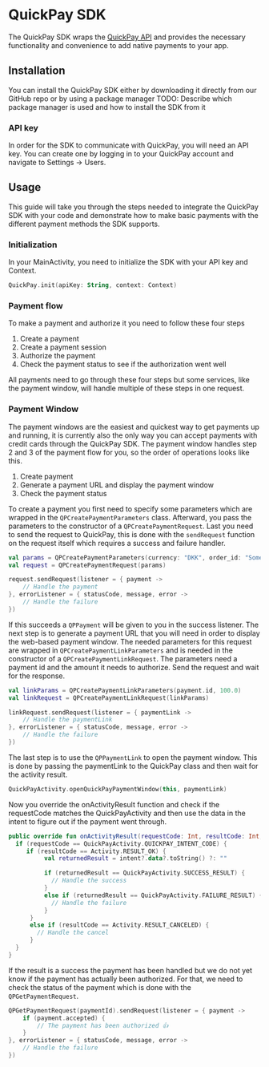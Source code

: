 # QuickPay SDK

The QuickPay SDK wraps the [QuickPay API](https://learn.quickpay.net/tech-talk/api/services/#services "QuickPay API") and provides the necessary functionality and convenience to add native payments to your app.


## Installation

You can install the QuickPay SDK either by downloading it directly from our GitHub repo or by using a package manager
TODO: Describe which package manager is used and how to install the SDK from it


### API key

In order for the SDK to communicate with QuickPay, you will need an API key. You can create one by logging in to your QuickPay account and navigate to Settings -> Users.


## Usage
This guide will take you through the steps needed to integrate the QuickPay SDK with your code and demonstrate how to make basic payments with the different payment methods the SDK supports.


### Initialization
In your MainActivity, you need to initialize the SDK with your API key and Context.
```kotlin
QuickPay.init(apiKey: String, context: Context)
```


### Payment flow

To make a payment and authorize it you need to follow these four steps
1. Create a payment
2. Create a payment session
3. Authorize the payment
4. Check the payment status to see if the authorization went well

All payments need to go through these four steps but some services, like the payment window, will handle multiple of these steps in one request.


### Payment Window

The payment windows are the easiest and quickest way to get payments up and running, it is currently also the only way you can accept payments with credit cards through the QuickPay SDK. The payment window handles step 2 and 3 of the payment flow for you, so the order of operations looks like this.

1. Create payment
2. Generate a payment URL and display the payment window
3. Check the payment status

To create a payment you first need to specify some parameters which are wrapped in the `QPCreatePaymentParameters` class. Afterward, you pass the parameters to the constructor of a `QPCreatePaymentRequest`. Last you need to send the request to QuickPay, this is done with the `sendRequest` function on the request itself which requires a success and failure handler.

```kotlin
val params = QPCreatePaymentParameters(currency: "DKK", order_id: "SomeOrderId")
val request = QPCreatePaymentRequest(params)

request.sendRequest(listener = { payment ->
    // Handle the payment
}, errorListener = { statusCode, message, error ->
    // Handle the failure
})
```

If this succeeds a `QPPayment` will be given to you in the success listener. The next step is to generate a payment URL that you will need in order to display the web-based payment window. The needed parameters for this request are wrapped in `QPCreatePaymentLinkParameters` and is needed in the constructor of a `QPCreatePaymentLinkRequest`. The parameters need a payment id and the amount it needs to authorize. Send the request and wait for the response.

```kotlin
val linkParams = QPCreatePaymentLinkParameters(payment.id, 100.0)
val linkRequest = QPCreatePaymentLinkRequest(linkParams)

linkRequest.sendRequest(listener = { paymentLink ->
    // Handle the paymentLink
}, errorListener = { statusCode, message, error ->
    // Handle the failure
})
```

The last step is to use the `QPPaymentLink` to open the payment window. This is done by passing the paymentLink to the QuickPay class and then wait for the activity result.

```kotlin
QuickPayActivity.openQuickPayPaymentWindow(this, paymentLink)
```

Now you override the onActivityResult function and check if the requestCode matches the QuickPayActivity and then use the data in the intent to figure out if the payment went through.

```kotlin
public override fun onActivityResult(requestCode: Int, resultCode: Int, intent: Intent?) {
  if (requestCode == QuickPayActivity.QUICKPAY_INTENT_CODE) {
     if (resultCode == Activity.RESULT_OK) {
          val returnedResult = intent?.data?.toString() ?: ""

          if (returnedResult == QuickPayActivity.SUCCESS_RESULT) {
            // Handle the success
          }
          else if (returnedResult == QuickPayActivity.FAILURE_RESULT) {
            // Handle the failure
          }
      }
      else if (resultCode == Activity.RESULT_CANCELED) {
        // Handle the cancel
      }
  }
}
```

If the result is a success the payment has been handled but we do not yet know if the payment has actually been authorized. For that, we need to check the status of the payment which is done with the `QPGetPaymentRequest`.

```kotlin
QPGetPaymentRequest(paymentId).sendRequest(listener = { payment ->
    if (payment.accepted) {
        // The payment has been authorized 👍
    }
}, errorListener = { statusCode, message, error ->
    // Handle the failure
})
```
